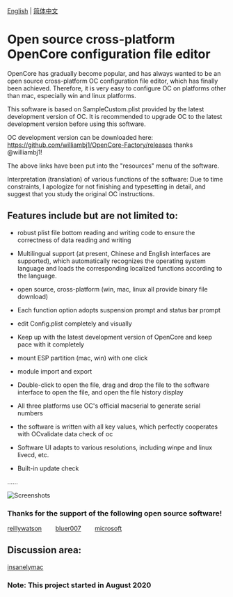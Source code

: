 [English](https://github.com/ic005k/QtOpenCoreConfig/blob/master/READMe.md) | [简体中文](https://github.com/ic005k/QtOpenCoreConfig/blob/master/READMe-en.md)
# Open source cross-platform OpenCore configuration file editor

OpenCore has gradually become popular, and has always wanted to be an open source cross-platform OC configuration file editor, which has finally been achieved. Therefore, it is very easy to configure OC on platforms other than mac, especially win and linux platforms.

This software is based on SampleCustom.plist provided by the latest development version of OC. It is recommended to upgrade OC to the latest development version before using this software.

OC development version can be downloaded here: https://github.com/williambj1/OpenCore-Factory/releases thanks @williambj1!

The above links have been put into the "resources" menu of the software.

Interpretation (translation) of various functions of the software: Due to time constraints, I apologize for not finishing and typesetting in detail, and suggest that you study the original OC instructions.

## Features include but are not limited to:

* robust plist file bottom reading and writing code to ensure the correctness of data reading and writing

* Multilingual support (at present, Chinese and English interfaces are supported), which automatically recognizes the operating system language and loads the corresponding localized functions according to the language.

* open source, cross-platform (win, mac, linux all provide binary file download)

* Each function option adopts suspension prompt and status bar prompt

* edit Config.plist completely and visually

* Keep up with the latest development version of OpenCore and keep pace with it completely

* mount ESP partition (mac, win) with one click

* module import and export

* Double-click to open the file, drag and drop the file to the software interface to open the file, and open the file history display

* All three platforms use OC's official macserial to generate serial numbers

* the software is written with all key values, which perfectly cooperates with OCvalidate data check of oc

* Software UI adapts to various resolutions, including winpe and linux livecd, etc.

* Built-in update check

......

![Screenshots](https://github.com/ic005k/QtOpenCoreConfig/blob/master/qtocc.png)

### Thanks for the support of the following open source software!

[reillywatson](https://github.com/reillywatson/qtplist)&nbsp; &nbsp; &nbsp; &nbsp; [bluer007](https://github.com/bluer007/FindESP)&nbsp; &nbsp; &nbsp; &nbsp; [microsoft](https://github.com/microsoft/winfile)

## Discussion area:

[insanelymac](https://www.insanelymac.com/forum/topic/344752-open-source-cross-platform-opencore-configuration-file-editor/)

### Note: This project started in August 2020
